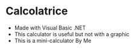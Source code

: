 # Calcolatrice

- Made with Visual Basic .NET
- This calculator is useful but not with a graphic
- This is a mini-calculator
By Me
